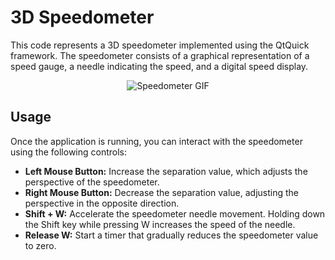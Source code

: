 # 3D Speedometer

This code represents a 3D speedometer implemented using the QtQuick framework. The speedometer consists of a graphical representation of a speed gauge, a needle indicating the speed, and a digital speed display.

<div align="center">
  <img src="https://i.ibb.co/Dr2xgy2/ezgif-4-176bacf1a0.gif" alt="Speedometer GIF">
</div>

## Usage

Once the application is running, you can interact with the speedometer using the following controls:

- **Left Mouse Button:** Increase the separation value, which adjusts the perspective of the speedometer.
- **Right Mouse Button:** Decrease the separation value, adjusting the perspective in the opposite direction.
- **Shift + W:** Accelerate the speedometer needle movement. Holding down the Shift key while pressing W increases the speed of the needle.
- **Release W:** Start a timer that gradually reduces the speedometer value to zero.
